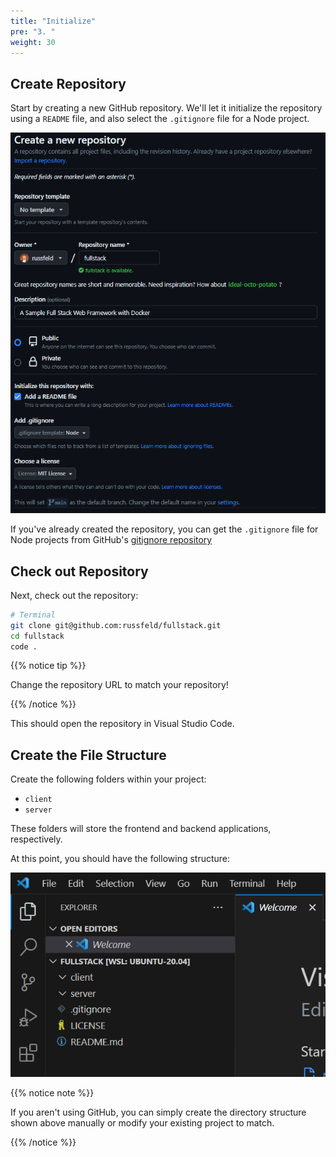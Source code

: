 ```yaml
---
title: "Initialize"
pre: "3. "
weight: 30
---
```


## Create Repository

Start by creating a new GitHub repository. We'll let it initialize the repository using a `README` file, and also select the `.gitignore` file for a Node project.

![Create Repository](images/repo.png)

If you've already created the repository, you can get the `.gitignore` file for Node projects from GitHub's [gitignore repository](https://github.com/github/gitignore/blob/main/Node.gitignore)

## Check out Repository

Next, check out the repository:

```bash
# Terminal
git clone git@github.com:russfeld/fullstack.git
cd fullstack
code .
```

{{% notice tip %}}

Change the repository URL to match your repository!

{{% /notice %}}

This should open the repository in Visual Studio Code.

## Create the File Structure

Create the following folders within your project:

* `client`
* `server`

These folders will store the frontend and backend applications, respectively.

At this point, you should have the following structure:

![Initial Structure](images/initial.png)

{{% notice note %}}

If you aren't using GitHub, you can simply create the directory structure shown above manually or modify your existing project to match. 

{{% /notice %}}